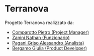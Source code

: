 # Terranova
Progetto Terranova realizzato da:
- <a href = "https://github.com/Comparotto-Pietro"> Comparotto Pietro (Project Manager)</a>
- <a href = "https://github.com/5GI-Zanini-Nathan-2023-2024">Zanini Nathan (Funzionario)</a>
- <a href = "https://github.com/4GI-Pagani-Griso-Aleesandro-2022-2023">Pagani Griso Alessandro (Analista)</a>
- <a href = "https://github.com/4GI-Bergamo-Giulia-2022-2023">Bergamo Giulia (Product Developer)</a>